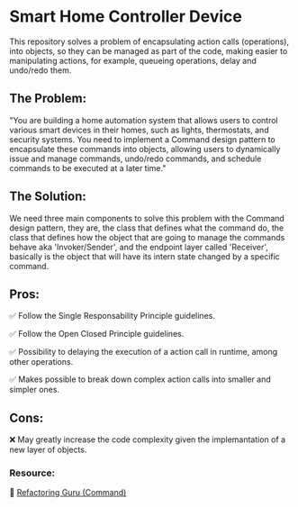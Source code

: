 # Smart Home Controller Device

This repository solves a problem of encapsulating action calls (operations), into objects, so they can be managed as part of the code, making easier to manipulating actions, for example, queueing operations, delay and undo/redo them.

## The Problem:

"You are building a home automation system that allows users to control various smart devices in their homes, such as lights, thermostats, and security systems. You need to implement a Command design pattern to encapsulate these commands into objects, allowing users to dynamically issue and manage commands, undo/redo commands, and schedule commands to be executed at a later time."

## The Solution:

We need three main components to solve this problem with the Command design pattern, they are, the class that defines what the command do, the class that defines how the object that are going to manage the commands behave aka 'Invoker/Sender', and the endpoint layer called 'Receiver', basically is the object that will have its intern state changed by a specific command.

## Pros:

 ✅ Follow the Single Responsability Principle guidelines.

 ✅ Follow the Open Closed Principle guidelines.
 
 ✅ Possibility to delaying the execution of a action call in runtime, among other operations.

 ✅ Makes possible to break down complex action calls into smaller and simpler ones.



## Cons:

 ❌ May greatly increase the code complexity given the implemantation of a new layer of objects.


### **Resource:**

 🔗 [Refactoring Guru (Command)](https://refactoring.guru/design-patterns/command)
